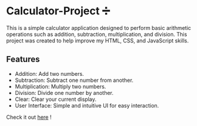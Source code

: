 # Calculator-Project ➗

This is a simple calculator application designed to perform basic arithmetic operations such as addition, subtraction, multiplication, and division. This project was created to help improve my HTML, CSS, and JavaScript skills.

## Features
- Addition: Add two numbers.
- Subtraction: Subtract one number from another.
- Multiplication: Multiply two numbers.
- Division: Divide one number by another.
- Clear: Clear your current display.
- User Interface: Simple and intuitive UI for easy interaction.

Check it out [here](https://example.com) !
